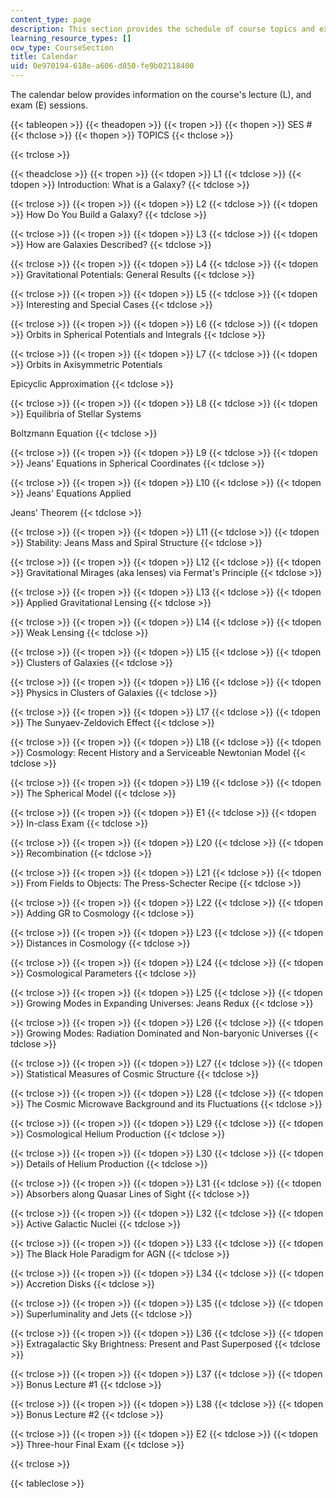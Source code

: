 ```yaml
---
content_type: page
description: This section provides the schedule of course topics and exams.
learning_resource_types: []
ocw_type: CourseSection
title: Calendar
uid: 0e970194-618e-a606-d850-fe9b02118400
---
```


The calendar below provides information on the course's lecture (L), and exam (E) sessions.

{{< tableopen >}}
{{< theadopen >}}
{{< tropen >}}
{{< thopen >}}
SES #
{{< thclose >}}
{{< thopen >}}
TOPICS
{{< thclose >}}

{{< trclose >}}

{{< theadclose >}}
{{< tropen >}}
{{< tdopen >}}
L1
{{< tdclose >}}
{{< tdopen >}}
Introduction: What is a Galaxy?
{{< tdclose >}}

{{< trclose >}}
{{< tropen >}}
{{< tdopen >}}
L2
{{< tdclose >}}
{{< tdopen >}}
How Do You Build a Galaxy?
{{< tdclose >}}

{{< trclose >}}
{{< tropen >}}
{{< tdopen >}}
L3
{{< tdclose >}}
{{< tdopen >}}
How are Galaxies Described?
{{< tdclose >}}

{{< trclose >}}
{{< tropen >}}
{{< tdopen >}}
L4
{{< tdclose >}}
{{< tdopen >}}
Gravitational Potentials: General Results
{{< tdclose >}}

{{< trclose >}}
{{< tropen >}}
{{< tdopen >}}
L5
{{< tdclose >}}
{{< tdopen >}}
Interesting and Special Cases
{{< tdclose >}}

{{< trclose >}}
{{< tropen >}}
{{< tdopen >}}
L6
{{< tdclose >}}
{{< tdopen >}}
Orbits in Spherical Potentials and Integrals
{{< tdclose >}}

{{< trclose >}}
{{< tropen >}}
{{< tdopen >}}
L7
{{< tdclose >}}
{{< tdopen >}}
Orbits in Axisymmetric Potentials  
  
Epicyclic Approximation
{{< tdclose >}}

{{< trclose >}}
{{< tropen >}}
{{< tdopen >}}
L8
{{< tdclose >}}
{{< tdopen >}}
Equilibria of Stellar Systems  
  
Boltzmann Equation
{{< tdclose >}}

{{< trclose >}}
{{< tropen >}}
{{< tdopen >}}
L9
{{< tdclose >}}
{{< tdopen >}}
Jeans' Equations in Spherical Coordinates
{{< tdclose >}}

{{< trclose >}}
{{< tropen >}}
{{< tdopen >}}
L10
{{< tdclose >}}
{{< tdopen >}}
Jeans' Equations Applied  
  
Jeans' Theorem
{{< tdclose >}}

{{< trclose >}}
{{< tropen >}}
{{< tdopen >}}
L11
{{< tdclose >}}
{{< tdopen >}}
Stability: Jeans Mass and Spiral Structure
{{< tdclose >}}

{{< trclose >}}
{{< tropen >}}
{{< tdopen >}}
L12
{{< tdclose >}}
{{< tdopen >}}
Gravitational Mirages (aka lenses) via Fermat's Principle
{{< tdclose >}}

{{< trclose >}}
{{< tropen >}}
{{< tdopen >}}
L13
{{< tdclose >}}
{{< tdopen >}}
Applied Gravitational Lensing
{{< tdclose >}}

{{< trclose >}}
{{< tropen >}}
{{< tdopen >}}
L14
{{< tdclose >}}
{{< tdopen >}}
Weak Lensing
{{< tdclose >}}

{{< trclose >}}
{{< tropen >}}
{{< tdopen >}}
L15
{{< tdclose >}}
{{< tdopen >}}
Clusters of Galaxies
{{< tdclose >}}

{{< trclose >}}
{{< tropen >}}
{{< tdopen >}}
L16
{{< tdclose >}}
{{< tdopen >}}
Physics in Clusters of Galaxies
{{< tdclose >}}

{{< trclose >}}
{{< tropen >}}
{{< tdopen >}}
L17
{{< tdclose >}}
{{< tdopen >}}
The Sunyaev-Zeldovich Effect
{{< tdclose >}}

{{< trclose >}}
{{< tropen >}}
{{< tdopen >}}
L18
{{< tdclose >}}
{{< tdopen >}}
Cosmology: Recent History and a Serviceable Newtonian Model
{{< tdclose >}}

{{< trclose >}}
{{< tropen >}}
{{< tdopen >}}
L19
{{< tdclose >}}
{{< tdopen >}}
The Spherical Model
{{< tdclose >}}

{{< trclose >}}
{{< tropen >}}
{{< tdopen >}}
E1
{{< tdclose >}}
{{< tdopen >}}
In-class Exam
{{< tdclose >}}

{{< trclose >}}
{{< tropen >}}
{{< tdopen >}}
L20
{{< tdclose >}}
{{< tdopen >}}
Recombination
{{< tdclose >}}

{{< trclose >}}
{{< tropen >}}
{{< tdopen >}}
L21
{{< tdclose >}}
{{< tdopen >}}
From Fields to Objects: The Press-Schecter Recipe
{{< tdclose >}}

{{< trclose >}}
{{< tropen >}}
{{< tdopen >}}
L22
{{< tdclose >}}
{{< tdopen >}}
Adding GR to Cosmology
{{< tdclose >}}

{{< trclose >}}
{{< tropen >}}
{{< tdopen >}}
L23
{{< tdclose >}}
{{< tdopen >}}
Distances in Cosmology
{{< tdclose >}}

{{< trclose >}}
{{< tropen >}}
{{< tdopen >}}
L24
{{< tdclose >}}
{{< tdopen >}}
Cosmological Parameters
{{< tdclose >}}

{{< trclose >}}
{{< tropen >}}
{{< tdopen >}}
L25
{{< tdclose >}}
{{< tdopen >}}
Growing Modes in Expanding Universes: Jeans Redux
{{< tdclose >}}

{{< trclose >}}
{{< tropen >}}
{{< tdopen >}}
L26
{{< tdclose >}}
{{< tdopen >}}
Growing Modes: Radiation Dominated and Non-baryonic Universes
{{< tdclose >}}

{{< trclose >}}
{{< tropen >}}
{{< tdopen >}}
L27
{{< tdclose >}}
{{< tdopen >}}
Statistical Measures of Cosmic Structure
{{< tdclose >}}

{{< trclose >}}
{{< tropen >}}
{{< tdopen >}}
L28
{{< tdclose >}}
{{< tdopen >}}
The Cosmic Microwave Background and its Fluctuations
{{< tdclose >}}

{{< trclose >}}
{{< tropen >}}
{{< tdopen >}}
L29
{{< tdclose >}}
{{< tdopen >}}
Cosmological Helium Production
{{< tdclose >}}

{{< trclose >}}
{{< tropen >}}
{{< tdopen >}}
L30
{{< tdclose >}}
{{< tdopen >}}
Details of Helium Production
{{< tdclose >}}

{{< trclose >}}
{{< tropen >}}
{{< tdopen >}}
L31
{{< tdclose >}}
{{< tdopen >}}
Absorbers along Quasar Lines of Sight
{{< tdclose >}}

{{< trclose >}}
{{< tropen >}}
{{< tdopen >}}
L32
{{< tdclose >}}
{{< tdopen >}}
Active Galactic Nuclei
{{< tdclose >}}

{{< trclose >}}
{{< tropen >}}
{{< tdopen >}}
L33
{{< tdclose >}}
{{< tdopen >}}
The Black Hole Paradigm for AGN
{{< tdclose >}}

{{< trclose >}}
{{< tropen >}}
{{< tdopen >}}
L34
{{< tdclose >}}
{{< tdopen >}}
Accretion Disks
{{< tdclose >}}

{{< trclose >}}
{{< tropen >}}
{{< tdopen >}}
L35
{{< tdclose >}}
{{< tdopen >}}
Superluminality and Jets
{{< tdclose >}}

{{< trclose >}}
{{< tropen >}}
{{< tdopen >}}
L36
{{< tdclose >}}
{{< tdopen >}}
Extragalactic Sky Brightness: Present and Past Superposed
{{< tdclose >}}

{{< trclose >}}
{{< tropen >}}
{{< tdopen >}}
L37
{{< tdclose >}}
{{< tdopen >}}
Bonus Lecture #1
{{< tdclose >}}

{{< trclose >}}
{{< tropen >}}
{{< tdopen >}}
L38
{{< tdclose >}}
{{< tdopen >}}
Bonus Lecture #2
{{< tdclose >}}

{{< trclose >}}
{{< tropen >}}
{{< tdopen >}}
E2
{{< tdclose >}}
{{< tdopen >}}
Three-hour Final Exam
{{< tdclose >}}

{{< trclose >}}

{{< tableclose >}}